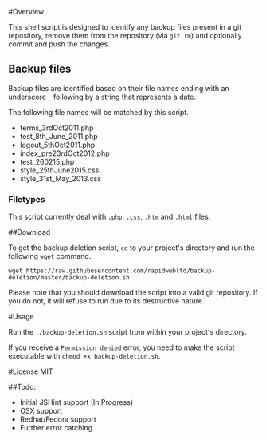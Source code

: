 #Overview

This shell script is designed to identify any backup files present in a git repository, remove them from the repository (via `git rm`) and optionally commit and push the changes.

## Backup files

Backup files are identified based on their file names ending with an underscore `_` following by a string that represents a date.

The following file names will be matched by this script.

* terms_3rdOct2011.php
* test_8th_June_2011.php
* logout_5thOct2011.php
* index_pre23rdOct2012.php
* test_260215.php
* style_25thJune2015.css
* style_31st_May_2013.css

### Filetypes

This script currently deal with `.php`, `.css`, `.htm` and `.html` files.

##Download

To get the backup deletion script, `cd` to your project's directory and run the following `wget` command.

`wget https://raw.githubusercontent.com/rapidwebltd/backup-deletion/master/backup-deletion.sh`

Please note that you should download the script into a valid git repository. If you do not, it will refuse to run due to its destructive nature.

#Usage

Run the `./backup-deletion.sh` script from within your project's directory.

If you receive a `Permission denied` error, you need to make the script executable with `chmod +x backup-deletion.sh`.

#License
MIT

##Todo: 

* Initial JSHint support (In Progress)
* OSX support
* Redhat/Fedora support
* Further error catching


